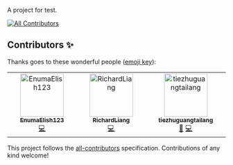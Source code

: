 A project for test.
<!-- ALL-CONTRIBUTORS-BADGE:START - Do not remove or modify this section -->
[![All Contributors](https://img.shields.io/badge/all_contributors-3-orange.svg?style=flat-square)](#contributors-)
<!-- ALL-CONTRIBUTORS-BADGE:END -->

## Contributors ✨

Thanks goes to these wonderful people ([emoji key](https://allcontributors.org/docs/en/emoji-key)):

<!-- ALL-CONTRIBUTORS-LIST:START - Do not remove or modify this section -->
<!-- prettier-ignore-start -->
<!-- markdownlint-disable -->
<table>
  <tbody>
    <tr>
      <td align="center" valign="top" width="14.28%"><a href="https://github.com/EnumaElish123"><img src="https://avatars.githubusercontent.com/u/129145075?v=4?s=100" width="100px;" alt="EnumaElish123"/><br /><sub><b>EnumaElish123</b></sub></a><br /><a href="https://github.com/EnumaElish123/pic/commits?author=EnumaElish123" title="Code">💻</a></td>
      <td align="center" valign="top" width="14.28%"><a href="https://github.com/LiangRichard13"><img src="https://avatars.githubusercontent.com/u/102137852?v=4?s=100" width="100px;" alt="RichardLiang"/><br /><sub><b>RichardLiang</b></sub></a><br /><a href="https://github.com/EnumaElish123/pic/commits?author=LiangRichard13" title="Code">💻</a></td>
      <td align="center" valign="top" width="14.28%"><a href="https://github.com/tiezhuguangtailang"><img src="https://avatars.githubusercontent.com/u/65181147?v=4?s=100" width="100px;" alt="tiezhuguangtailang"/><br /><sub><b>tiezhuguangtailang</b></sub></a><br /><a href="#data-tiezhuguangtailang" title="Data">🔣</a> <a href="https://github.com/EnumaElish123/pic/commits?author=tiezhuguangtailang" title="Code">💻</a></td>
    </tr>
  </tbody>
</table>

<!-- markdownlint-restore -->
<!-- prettier-ignore-end -->

<!-- ALL-CONTRIBUTORS-LIST:END -->

This project follows the [all-contributors](https://github.com/all-contributors/all-contributors) specification. Contributions of any kind welcome!